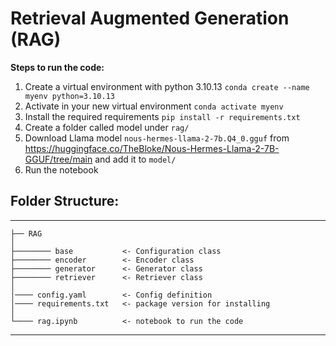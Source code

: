 # Retrieval Augmented Generation (RAG)

**Steps to run the code:**
1. Create a virtual environment with python 3.10.13
`conda create --name myenv python=3.10.13`
2. Activate in your new virtual environment
`conda activate myenv`
3. Install the required requirements
`pip install -r requirements.txt`
4. Create a folder called model under `rag/`
5. Download Llama model `nous-hermes-llama-2-7b.Q4_0.gguf` from https://huggingface.co/TheBloke/Nous-Hermes-Llama-2-7B-GGUF/tree/main and add it to `model/`
5. Run the notebook

## Folder Structure:
------------

    ├── RAG
    │
    ├──────── base           <- Configuration class
    ├──────── encoder        <- Encoder class
    ├──────── generator      <- Generator class
    ├──────── retriever      <- Retriever class
    │
    │──── config.yaml        <- Config definition
    │──── requirements.txt   <- package version for installing
    │
    └──── rag.ipynb          <- notebook to run the code
--------
